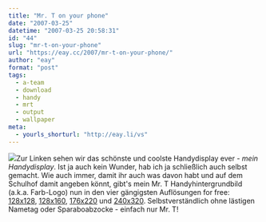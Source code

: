 ```yaml
---
title: "Mr. T on your phone"
date: "2007-03-25"
datetime: "2007-03-25 20:58:31"
id: "44"
slug: "mr-t-on-your-phone"
url: "https://eay.cc/2007/mr-t-on-your-phone/"
author: "eay"
format: "post"
tags:
  - a-team
  - download
  - handy
  - mrt
  - output
  - wallpaper
meta:
  - yourls_shorturl: "http://eay.li/vs"
---
```


![](/uploads/2007/mrt_display.jpg)Zur Linken sehen wir das schönste und coolste Handydisplay ever - _mein Handydisplay_. Ist ja auch kein Wunder, hab ich ja schließlich auch selbst gemacht. Wie auch immer, damit ihr auch was davon habt und auf dem Schulhof damit angeben könnt, gibt's mein Mr. T Handyhintergrundbild (a.k.a. Farb-Logo) nun in den vier gängigsten Auflösungen for free: [128x128](/uploads/2007/mrt_128x128.gif), [128x160](/uploads/2007/mrt_128x160.gif), [176x220](/uploads/2007/mrt_176x220.gif) und [240x320](/uploads/2007/mrt_240x320.gif). Selbstverständlich ohne lästigen Nametag oder Sparaboabzocke - einfach nur Mr. T!
